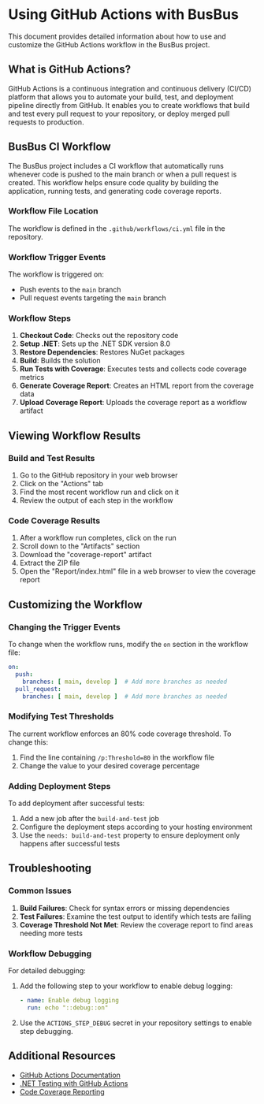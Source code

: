 # Using GitHub Actions with BusBus

This document provides detailed information about how to use and customize the GitHub Actions workflow in the BusBus project.

## What is GitHub Actions?

GitHub Actions is a continuous integration and continuous delivery (CI/CD) platform that allows you to automate your build, test, and deployment pipeline directly from GitHub. It enables you to create workflows that build and test every pull request to your repository, or deploy merged pull requests to production.

## BusBus CI Workflow

The BusBus project includes a CI workflow that automatically runs whenever code is pushed to the main branch or when a pull request is created. This workflow helps ensure code quality by building the application, running tests, and generating code coverage reports.

### Workflow File Location

The workflow is defined in the `.github/workflows/ci.yml` file in the repository.

### Workflow Trigger Events

The workflow is triggered on:
- Push events to the `main` branch
- Pull request events targeting the `main` branch

### Workflow Steps

1. **Checkout Code**: Checks out the repository code
2. **Setup .NET**: Sets up the .NET SDK version 8.0
3. **Restore Dependencies**: Restores NuGet packages
4. **Build**: Builds the solution
5. **Run Tests with Coverage**: Executes tests and collects code coverage metrics
6. **Generate Coverage Report**: Creates an HTML report from the coverage data
7. **Upload Coverage Report**: Uploads the coverage report as a workflow artifact

## Viewing Workflow Results

### Build and Test Results

1. Go to the GitHub repository in your web browser
2. Click on the "Actions" tab
3. Find the most recent workflow run and click on it
4. Review the output of each step in the workflow

### Code Coverage Results

1. After a workflow run completes, click on the run
2. Scroll down to the "Artifacts" section
3. Download the "coverage-report" artifact
4. Extract the ZIP file
5. Open the "Report/index.html" file in a web browser to view the coverage report

## Customizing the Workflow

### Changing the Trigger Events

To change when the workflow runs, modify the `on` section in the workflow file:

```yaml
on:
  push:
    branches: [ main, develop ]  # Add more branches as needed
  pull_request:
    branches: [ main, develop ]  # Add more branches as needed
```

### Modifying Test Thresholds

The current workflow enforces an 80% code coverage threshold. To change this:

1. Find the line containing `/p:Threshold=80` in the workflow file
2. Change the value to your desired coverage percentage

### Adding Deployment Steps

To add deployment after successful tests:

1. Add a new job after the `build-and-test` job
2. Configure the deployment steps according to your hosting environment
3. Use the `needs: build-and-test` property to ensure deployment only happens after successful tests

## Troubleshooting

### Common Issues

1. **Build Failures**: Check for syntax errors or missing dependencies
2. **Test Failures**: Examine the test output to identify which tests are failing
3. **Coverage Threshold Not Met**: Review the coverage report to find areas needing more tests

### Workflow Debugging

For detailed debugging:

1. Add the following step to your workflow to enable debug logging:
   ```yaml
   - name: Enable debug logging
     run: echo "::debug::on"
   ```

2. Use the `ACTIONS_STEP_DEBUG` secret in your repository settings to enable step debugging.

## Additional Resources

- [GitHub Actions Documentation](https://docs.github.com/en/actions)
- [.NET Testing with GitHub Actions](https://docs.github.com/en/actions/guides/building-and-testing-net)
- [Code Coverage Reporting](https://github.com/marketplace/actions/code-coverage-report)